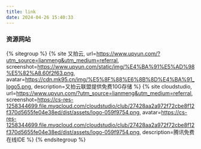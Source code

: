 ```yaml
---
title: link
date: 2024-04-26 15:40:33
---
```

### 资源网站
{% sitegroup %}
    {% site 又拍云, url=https://www.upyun.com/?utm_source=lianmeng&utm_medium=referral, screenshot=https://www.upyun.com/static/img/%E4%BA%91%E5%AD%98%E5%82%A8.60f2f63.png, avatar=https://cdn.mk95.cn/img/%E5%8F%88%E6%8B%8D%E4%BA%91_logo5.png, description=又拍云联盟提供免费10G存储 %}
    {% site cloudstudio, url=https://www.upyun.com/?utm_source=lianmeng&utm_medium=referral, screenshot=https://cs-res-1258344699.file.myqcloud.com/cloudstudio/club/27428aa2a972f72cbe8f12f370d5655fe04e38ed/dist/assets/logo-059f9754.png, avatar=https://cs-res-1258344699.file.myqcloud.com/cloudstudio/club/27428aa2a972f72cbe8f12f370d5655fe04e38ed/dist/assets/logo-059f9754.png, description=腾讯免费在线IDE %}
{% endsitegroup %}
